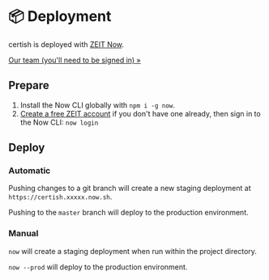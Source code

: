 # 📦 Deployment

certish is deployed with [ZEIT Now](https://zeit.co/docs).

[Our team (you'll need to be signed in) »](https://zeit.co/certish)

## Prepare

1. Install the Now CLI globally with `npm i -g now`.
2. [Create a free ZEIT account](https://zeit.co/signup) if you don't have one already, then sign in to the Now CLI: `now login`

## Deploy

### Automatic

Pushing changes to a git branch will create a new staging deployment at `https://certish.xxxxx.now.sh`.

Pushing to the `master` branch will deploy to the production environment.

### Manual

`now` will create a staging deployment when run within the project directory.

`now --prod` will deploy to the production environment.

